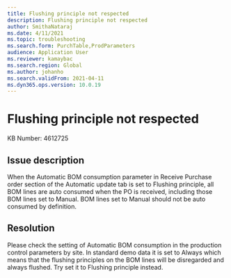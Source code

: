 ```yaml
---
title: Flushing principle not respected
description: Flushing principle not respected
author: SmithaNataraj
ms.date: 4/11/2021
ms.topic: troubleshooting
ms.search.form: PurchTable,ProdParameters
audience: Application User
ms.reviewer: kamaybac
ms.search.region: Global
ms.author: johanho
ms.search.validFrom: 2021-04-11
ms.dyn365.ops.version: 10.0.19
---
```


# Flushing principle not respected

KB Number: 4612725

## Issue description

When the Automatic BOM consumption parameter in Receive Purchase order section of the Automatic update tab is set to Flushing principle, all BOM lines are auto consumed when the PO is received, including those BOM lines set to Manual. BOM lines set to Manual should not be auto consumed by definition.

## Resolution

Please check the setting of Automatic BOM consumption in the production control parameters by site. In standard demo data it is set to Always which means that the flushing principles on the BOM lines will be disregarded and always flushed. Try set it to Flushing principle instead.
